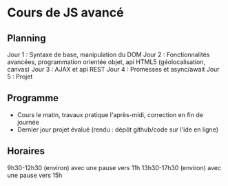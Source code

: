# Cours de JS avancé

## Planning

Jour 1 : Syntaxe de base, manipulation du DOM
Jour 2 : Fonctionnalités avancées, programmation orientée objet, api HTML5 (géolocalisation, canvas)
Jour 3 : AJAX et api REST
Jour 4 : Promesses et async/await
Jour 5 : Projet

## Programme

* Cours le matin, travaux pratique l'après-midi, correction en fin de journée
* Dernier jour projet évalué (rendu : dépôt github/code sur l'ide en ligne)

## Horaires

9h30-12h30 (environ) avec une pause vers 11h
13h30-17h30 (environ) avec une pause vers 15h
